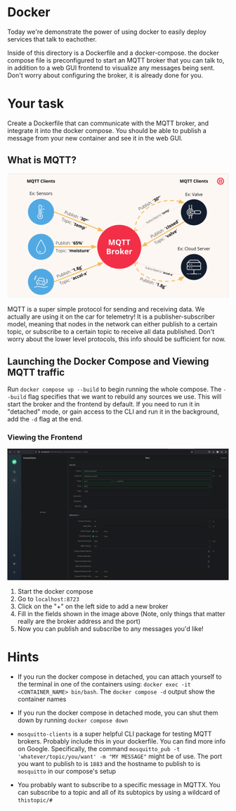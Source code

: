 # Docker

Today we're demonstrate the power of using docker to easily deploy services that talk to eachother.

Inside of this directory is a Dockerfile and a docker-compose. the docker compose file is preconfigured to start an MQTT broker
that you can talk to, in addition to a web GUI frontend to visualize any messages being sent. Don't worry about configuring
the broker, it is already done for you.

# Your task

Create a Dockerfile that can communicate with the MQTT broker, and integrate it into the docker compose.
You should be able to publish a message from your new container and see it in the web GUI.

## What is MQTT?

![MQTT](image-1.png)

MQTT is a super simple protocol for sending and receiving data. We actually are using it on the car for telemetry!
It is a publisher-subscriber model, meaning that nodes in the network can either publish to a certain topic, or
subscribe to a certain topic to receive all data published. Don't worry about the lower level protocols, this info
should be sufficient for now.

## Launching the Docker Compose and Viewing MQTT traffic

Run `docker compose up --build` to begin running the whole compose.  The `--build` flag specifies that we want to rebuild any sources we use. This will start the broker and the frontend by default. If you need to run it in "detached" mode, or gain access to the CLI and run it in the background, add the `-d` flag at the end.

### Viewing the Frontend

![MQTTX](image.png)

1. Start the docker compose
2. Go to `localhost:8723`
3. Click on the "+" on the left side to add a new broker
4. Fill in the fields shown in the image above (Note, only things that matter really are the broker address and the port)
5. Now you can publish and subscribe to any messages you'd like!

# Hints

- If you run the docker compose in detached, you can attach yourself to the terminal in one of the containers using:
`docker exec -it <CONTAINER_NAME> bin/bash`. The `docker compose -d` output show the container names

- If you run the docker compose in detached mode, you can shut them down by running `docker compose down`

- `mosquitto-clients` is a super helpful CLI package for testing MQTT brokers. Probably include this in your dockerfile.
You can find more info on Google. Specifically, the command `mosquitto_pub -t 'whatever/topic/you/want' -m "MY MESSAGE"` might be of use. The port you want to publish to is `1883` and the hostname to publish to is `mosquitto` in our compose's setup

- You probably want to subscribe to a specific message in MQTTX. You can subscribe to a topic and all of its subtopics by using a wildcard of `thistopic/#`
